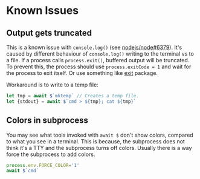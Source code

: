 # Known Issues

## Output gets truncated

This is a known issue with `console.log()` (see [nodejs/node#6379](https://github.com/nodejs/node/issues/6379)).
It's caused by different behaviour of `console.log()` writing to the terminal vs
to a file. If a process calls `process.exit()`, buffered output will be truncated.
To prevent this, the process should use `process.exitCode = 1` and wait for the
process to exit itself. Or use something like [exit](https://www.npmjs.com/package/exit) package.

Workaround is to write to a temp file:
```js
let tmp = await $`mktemp` // Creates a temp file.
let {stdout} = await $`cmd > ${tmp}; cat ${tmp}`
```

## Colors in subprocess

You may see what tools invoked with `await $` don't show colors, compared to
what you see in a terminal. This is because, the subprocess does not think it's
a TTY and the subprocess turns off colors. Usually there is a way force
the subprocess to add colors.

```js
process.env.FORCE_COLOR='1'
await $`cmd`
```
